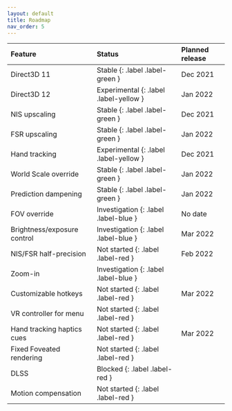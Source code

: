 ```yaml
---
layout: default
title: Roadmap
nav_order: 5
---
```


| Feature                     | Status                                 | Planned release |
|:----------------------------|:---------------------------------------|:----------------|
| Direct3D 11                 | Stable {: .label .label-green }        | Dec 2021        |
| Direct3D 12                 | Experimental {: .label .label-yellow } | Jan 2022        |
| NIS upscaling               | Stable {: .label .label-green }        | Dec 2021        |
| FSR upscaling               | Stable {: .label .label-green }        | Jan 2022        |
| Hand tracking               | Experimental {: .label .label-yellow } | Dec 2021        |
| World Scale override        | Stable {: .label .label-green }        | Jan 2022        |
| Prediction dampening        | Stable {: .label .label-green }        | Jan 2022        |
| FOV override                | Investigation {: .label .label-blue }  | No date         |
| Brightness/exposure control | Investigation {: .label .label-blue }  | Mar 2022        |
| NIS/FSR half-precision      | Not started {: .label .label-red }     | Feb 2022        |
| Zoom-in                     | Investigation {: .label .label-blue }  |                 |
| Customizable hotkeys        | Not started {: .label .label-red }     | Mar 2022        |
| VR controller for menu      | Not started {: .label .label-red }     |                 |
| Hand tracking haptics cues  | Not started {: .label .label-red }     | Mar 2022        |
| Fixed Foveated rendering    | Not started {: .label .label-red }     |                 |
| DLSS                        | Blocked {: .label .label-red }         |                 |
| Motion compensation         | Not started {: .label .label-red }     |                 |

